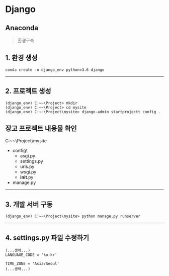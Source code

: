 # Django

## Anaconda
> 환경구축

## 1. 환경 생성

~~~
conda create -n django_env python=3.6 django
~~~

---
## 2. 프로젝트 생성

~~~
(django_env) C:~~\Project> mkdir
(django_env) C:~~\Project> cd mysite
(django_env) C:~~\Project\mysite> django-admin startprojectt config .
~~~


장고 프로젝트 내용물 확인
---
C:~~\Project\mysite
- config\
  - asgi.py
  - settings.py
  - urls.py
  - wsgi.py
  - __init__.py  
- manage.py

---
## 3. 개발 서버 구동

~~~
(django_env) C:~~\Project\mysite> python manage.py runserver
~~~

---
## 4. settings.py 파일 수정하기

~~~
(...생략...)
LANGUAGE_CODE = 'ko-kr'

TIME_ZONE = 'Asia/Seoul'
(...생략...)
~~~
